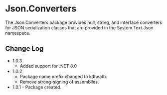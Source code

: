 # Json.Converters
The Json.Converters package provides null, string, and interface converters for JSON serialization classes that are provided in the System.Text.Json namespace.

## Change Log
- 1.0.3
  -  Added support for .NET 8.0
- 1.0.2
  - Package name prefix changed to kdheath.
  - Remove strong-signing of assemblies.
- 1.0.1 - Package created.
